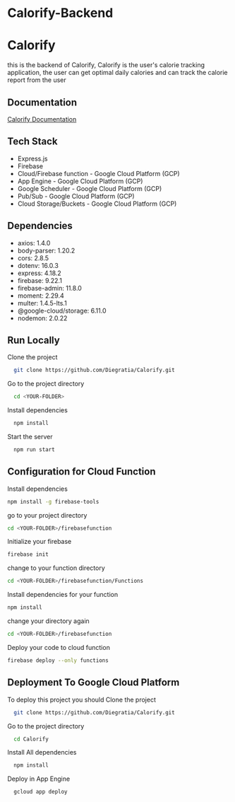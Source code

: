 # Calorify-Backend

# Calorify

this is the backend of Calorify, Calorify is the user's calorie tracking application, the user can get optimal daily calories and can track the calorie report from the user

## Documentation

[Calorify Documentation](link)

## Tech Stack

- Express.js
- Firebase
- Cloud/Firebase function - Google Cloud Platform (GCP)
- App Engine - Google Cloud Platform (GCP)
- Google Scheduler - Google Cloud Platform (GCP)
- Pub/Sub - Google Cloud Platform (GCP)
- Cloud Storage/Buckets - Google Cloud Platform (GCP)

## Dependencies

- axios: 1.4.0
- body-parser: 1.20.2
- cors: 2.8.5
- dotenv: 16.0.3
- express: 4.18.2
- firebase: 9.22.1
- firebase-admin: 11.8.0
- moment: 2.29.4
- multer: 1.4.5-lts.1
- @google-cloud/storage: 6.11.0
- nodemon: 2.0.22


## Run Locally

Clone the project

```bash
  git clone https://github.com/Diegratia/Calorify.git
```

Go to the project directory

```bash
  cd <YOUR-FOLDER>
```

Install dependencies

```bash
  npm install
```

Start the server

```bash
  npm run start
```

## Configuration for Cloud Function

Install dependencies
```bash
npm install -g firebase-tools
```

go to your project directory
```bash
cd <YOUR-FOLDER>/firebasefunction
```
Initialize your firebase
```bash
firebase init
```
change to your function directory
```bash
cd <YOUR-FOLDER>/firebasefunction/Functions
```
Install dependencies for your function
```bash
npm install
```
change your directory again
```bash
cd <YOUR-FOLDER>/firebasefunction
```

Deploy your code to cloud function
```bash
firebase deploy --only functions
```

## Deployment To Google Cloud Platform

To deploy this project you should Clone the project

```bash
  git clone https://github.com/Diegratia/Calorify.git
```

Go to the project directory

```bash
  cd Calorify
```

Install All dependencies

```bash
  npm install
```

Deploy in App Engine

```bash
  gcloud app deploy
```
